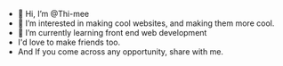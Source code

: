 - 👋 Hi, I’m @Thi-mee
- 👀 I’m interested in making cool websites, and making them more cool.
- 🌱 I’m currently learning front end web development
- I'd love to make friends too.
- And If you come across any opportunity, share with me.
<!--- 📫 How to reach me ... --->

<!---
Thi-mee/Thi-mee is a ✨ special ✨ repository because its `README.md` (this file) appears on your GitHub profile.
You can click the Preview link to take a look at your changes.
--->
